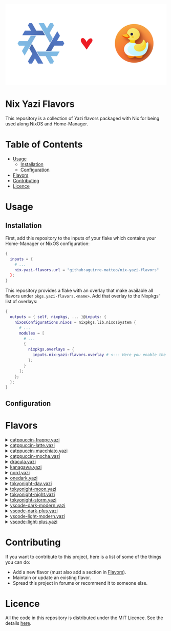 ![Logo](./logo.png)

# Nix Yazi Flavors

This repository is a collection of Yazi flavors packaged
with Nix for being used along NixOS and Home-Manager.

# Table of Contents
- [Usage](#usage)
    - [Installation](#installation)
    - [Configuration](#configuration)
- [Flavors](#flavors)
- [Contributing](#contributing)
- [Licence](#licence)

# Usage
## Installation
First, add this repository to the inputs of your flake which
contains your Home-Manager or NixOS configuration:


```flake.nix
{
  inputs = {
    # ...
    nix-yazi-flavors.url = "github:aguirre-matteo/nix-yazi-flavors"
  };
}
```

This repository provides a flake with an overlay that make available
all flavors under `pkgs.yazi-flavors.<name>`. Add that overlay to the
Nixpkgs' list of overlays:

```flake.nix
{
  outputs = { self, nixpkgs, ... }@inputs: {
    nixosConfigurations.nixos = nixpkgs.lib.nixosSystem {
      # ...
      modules = [
        # ...
        {
          nixpkgs.overlays = {
            inputs.nix-yazi-flavors.overlay # <--- Here you enable the overlay
          };
        }
      ];
    };
  };
}

```
## Configuration


# Flavors

<details>
<summary>
<a href="https://github.com/yazi-rs/flavors/tree/main/catppuccin-frappe.yazi">catppuccin-frappe.yazi</a>
</summary>

```nix
pkgs.yazi-flavors.catppuccin-frappe
```

</details>

<details>
<summary>
<a href="https://github.com/yazi-rs/flavors/tree/main/catppuccin-latte.yazi">catppuccin-latte.yazi</a>
</summary>

```nix
pkgs.yazi-flavors.catppuccin-latte
```

</details>

<details>
<summary>
<a href="https://github.com/yazi-rs/flavors/tree/main/catppuccin-macchaito.yazi">catppuccin-macchiato.yazi</a>
</summary>

```nix
pkgs.yazi-flavors.catppuccin-macchaito
```

</details>

<details>
<summary>
<a href="https://github.com/yazi-rs/flavors/tree/main/catppuccin-mocha.yazi">catppuccin-mocha.yazi</a>
</summary>

```nix
pkgs.yazi-flavors.catppuccin-mocha
```

</details>

<details>
<summary>
<a href="https://github.com/yazi-rs/flavors/tree/main/dracula.yazi">dracula.yazi</a>
</summary>

```nix
pkgs.yazi-flavors.dracula
```

</details>

<details>
<summary>
<a href="https://github.com/dangooddd/kanagawa.yazi">kanagawa.yazi</a>
</summary>

```nix
pkgs.yazi-flavors.kanagawa
```

</details>

<details>
<summary>
<a href="https://github.com/AdithyanA2005/nord.yazi">nord.yazi</a>
</summary>

```nix
pkgs.yazi-flavors.nord
```

</details>

<details>
<summary>
<a href="https://github.com/BennyOe/onedark.yazi">onedark.yazi</a>
</summary>

```nix
pkgs.yazi-flavors.onedark
```

</details>

<details>
<summary>
<a href="https://github.com/kalidyasin/yazi-flavors/tree/main/tokyonight-day.yazi">tokyonight-day.yazi</a>
</summary>

```nix
pkgs.yazi-flavors.tokyonight-day
```

</details>

<details>
<summary>
<a href="https://github.com/kalidyasin/yazi-flavors/tree/main/tokyonight-moon.yazi">tokyonight-moon.yazi</a>
</summary>

```nix
pkgs.yazi-flavors.tokyonight-moon
```

</details>

<details>
<summary>
<a href="https://github.com/kalidyasin/yazi-flavors/tree/main/tokyonight-night.yazi">tokyonight-night.yazi</a>
</summary>

```nix
pkgs.yazi-flavors.tokyonight-night
```

</details>

<details>
<summary>
<a href="https://github.com/kalidyasin/yazi-flavors/tree/main/tokyonight-storm.yazi">tokyonight-storm.yazi</a>
</summary>

```nix
pkgs.yazi-flavors.tokyonight-storm
```

</details>

<details>
<summary>
<a href="https://github.com/956MB/vscode.yazi/tree/main/themes/vscode-dark-modern.yazi">vscode-dark-modern.yazi</a>
</summary>

```nix
pkgs.vscode-dark-modern
```

</details>

<details>
<summary>
<a href="https://github.com/956MB/vscode.yazi/tree/main/themes/vscode-dark-plus.yazi">vscode-dark-plus.yazi</a>
</summary>

```nix
pkgs.vscode-dark-plus
```

</details>

<details>
<summary>
<a href="https://github.com/956MB/vscode.yazi/tree/main/themes/vscode-light-modern.yazi">vscode-light-modern.yazi</a>
</summary>

```nix
pkgs.vscode-light-modern
```

</details>

<details>
<summary>
<a href="https://github.com/956MB/vscode.yazi/tree/main/themes/vscode-light-plus.yazi">vscode-light-plus.yazi</a>
</summary>

```nix
pkgs.vscode-light-plus
```

</details>

# Contributing
If you want to contribute to this project, here is a
list of some of the things you can do:

- Add a new flavor (must also add a section in [Flavors](#flavors)).
- Maintain or update an existing flavor.
- Spread this project in forums or recommend it to someone else.

# Licence
All the code in this repository is distributed under the MIT Licence. See the details [here](./LICENSE).
